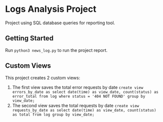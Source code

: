 # Logs Analysis Project
Project using SQL database queries for reporting tool.
## Getting Started
Run `python3 news_log.py` to run the project report.
## Custom Views
This project creates 2 custom views:
1. The first view saves the total error requests by date
`create view errors_by_date as select date(time) as view_date, count(status) as error_total from log where status = '404 NOT FOUND' group by view_date;`
2. The second view saves the total requests by date
`create view requests_by_date as select date(time) as view_date, count(status) as total from log group by view_date;`